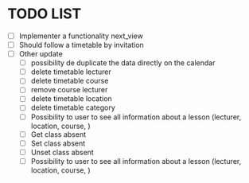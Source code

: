 # TODO LIST 

- [ ] Implementer a functionality next_view
- [ ] Should follow a timetable by invitation
- [ ] Other update
	- [ ] possibility de duplicate the data directly on the calendar
	- [ ] delete timetable lecturer
	- [ ] delete timetable course
	- [ ] remove course lecturer
	- [ ] delete timetable location
	- [ ] delete timetable category
	- [ ] Possibility to user to see all information about a lesson (lecturer, location, course, )
	- [ ] Get class absent
	- [ ] Set class absent
	- [ ] Unset class absent
	- [ ] Possibility to user to see all information about a lesson (lecturer, location, course, )

